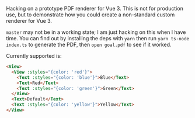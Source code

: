 Hacking on a prototype PDF renderer for Vue 3. This is not for production use, but to demonstrate how you could create a non-standard custom renderer for Vue 3.

`master` may not be in a working state; I am just hacking on this when I have time. You can find out by installing the deps with `yarn` then run `yarn ts-node index.ts` to generate the PDF, then `open goal.pdf` to see if it worked.

Currently supported is:

```html
<View>
  <View :styles="{color: 'red'}">
    <Text :styles="{color: 'blue'}">Blue</Text>
    <Text>Red</Text>
    <Text :styles="{color: 'green'}">Green</Text>
  </View>
  <Text>Default</Text>
  <Text :styles="{color: 'yellow'}">Yellow</Text>
</View>
```
